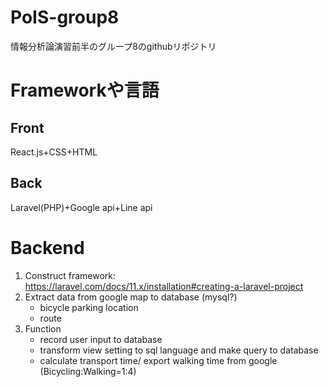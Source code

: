 # PoIS-group8
情報分析論演習前半のグループ8のgithubリポジトリ

# Frameworkや言語
## Front
React.js+CSS+HTML
## Back
Laravel(PHP)+Google api+Line api

# Backend
1. Construct framework: https://laravel.com/docs/11.x/installation#creating-a-laravel-project
2. Extract data from google map to database (mysql?)
   * bicycle parking location 
   * route
3. Function
   * record user input to database
   * transform view setting to sql language and make query to database
   * calculate transport time/ export walking time from google (Bicycling:Walking=1:4)
   
